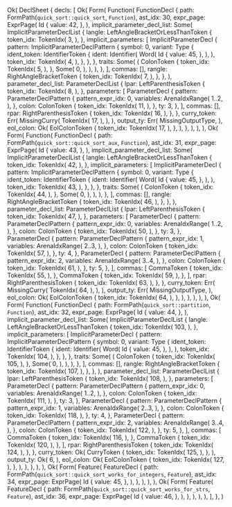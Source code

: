 Ok(
    DeclSheet {
        decls: [
            Ok(
                Form(
                    Function(
                        FunctionDecl {
                            path: FormPath(`quick_sort::quick_sort`, `Function`),
                            ast_idx: 30,
                            expr_page: ExprPage(
                                Id {
                                    value: 42,
                                },
                            ),
                            implicit_parameter_decl_list: Some(
                                ImplicitParameterDeclList {
                                    langle: LeftAngleBracketOrLessThanToken {
                                        token_idx: TokenIdx(
                                            3,
                                        ),
                                    },
                                    implicit_parameters: [
                                        ImplicitParameterDecl {
                                            pattern: ImplicitParameterDeclPattern {
                                                symbol: 0,
                                                variant: Type {
                                                    ident_token: IdentifierToken {
                                                        ident: Identifier(
                                                            Word(
                                                                Id {
                                                                    value: 45,
                                                                },
                                                            ),
                                                        ),
                                                        token_idx: TokenIdx(
                                                            4,
                                                        ),
                                                    },
                                                },
                                            },
                                            traits: Some(
                                                (
                                                    ColonToken {
                                                        token_idx: TokenIdx(
                                                            5,
                                                        ),
                                                    },
                                                    Some(
                                                        0,
                                                    ),
                                                ),
                                            ),
                                        },
                                    ],
                                    commas: [],
                                    rangle: RightAngleBracketToken {
                                        token_idx: TokenIdx(
                                            7,
                                        ),
                                    },
                                },
                            ),
                            parameter_decl_list: ParameterDeclList {
                                lpar: LeftParenthesisToken {
                                    token_idx: TokenIdx(
                                        8,
                                    ),
                                },
                                parameters: [
                                    ParameterDecl {
                                        pattern: ParameterDeclPattern {
                                            pattern_expr_idx: 0,
                                            variables: ArenaIdxRange(
                                                1..2,
                                            ),
                                        },
                                        colon: ColonToken {
                                            token_idx: TokenIdx(
                                                11,
                                            ),
                                        },
                                        ty: 3,
                                    },
                                ],
                                commas: [],
                                rpar: RightParenthesisToken {
                                    token_idx: TokenIdx(
                                        16,
                                    ),
                                },
                            },
                            curry_token: Err(
                                MissingCurry(
                                    TokenIdx(
                                        17,
                                    ),
                                ),
                            ),
                            output_ty: Err(
                                MissingOutputType,
                            ),
                            eol_colon: Ok(
                                EolColonToken {
                                    token_idx: TokenIdx(
                                        17,
                                    ),
                                },
                            ),
                        },
                    ),
                ),
            ),
            Ok(
                Form(
                    Function(
                        FunctionDecl {
                            path: FormPath(`quick_sort::quick_sort_aux`, `Function`),
                            ast_idx: 31,
                            expr_page: ExprPage(
                                Id {
                                    value: 43,
                                },
                            ),
                            implicit_parameter_decl_list: Some(
                                ImplicitParameterDeclList {
                                    langle: LeftAngleBracketOrLessThanToken {
                                        token_idx: TokenIdx(
                                            42,
                                        ),
                                    },
                                    implicit_parameters: [
                                        ImplicitParameterDecl {
                                            pattern: ImplicitParameterDeclPattern {
                                                symbol: 0,
                                                variant: Type {
                                                    ident_token: IdentifierToken {
                                                        ident: Identifier(
                                                            Word(
                                                                Id {
                                                                    value: 45,
                                                                },
                                                            ),
                                                        ),
                                                        token_idx: TokenIdx(
                                                            43,
                                                        ),
                                                    },
                                                },
                                            },
                                            traits: Some(
                                                (
                                                    ColonToken {
                                                        token_idx: TokenIdx(
                                                            44,
                                                        ),
                                                    },
                                                    Some(
                                                        0,
                                                    ),
                                                ),
                                            ),
                                        },
                                    ],
                                    commas: [],
                                    rangle: RightAngleBracketToken {
                                        token_idx: TokenIdx(
                                            46,
                                        ),
                                    },
                                },
                            ),
                            parameter_decl_list: ParameterDeclList {
                                lpar: LeftParenthesisToken {
                                    token_idx: TokenIdx(
                                        47,
                                    ),
                                },
                                parameters: [
                                    ParameterDecl {
                                        pattern: ParameterDeclPattern {
                                            pattern_expr_idx: 0,
                                            variables: ArenaIdxRange(
                                                1..2,
                                            ),
                                        },
                                        colon: ColonToken {
                                            token_idx: TokenIdx(
                                                50,
                                            ),
                                        },
                                        ty: 3,
                                    },
                                    ParameterDecl {
                                        pattern: ParameterDeclPattern {
                                            pattern_expr_idx: 1,
                                            variables: ArenaIdxRange(
                                                2..3,
                                            ),
                                        },
                                        colon: ColonToken {
                                            token_idx: TokenIdx(
                                                57,
                                            ),
                                        },
                                        ty: 4,
                                    },
                                    ParameterDecl {
                                        pattern: ParameterDeclPattern {
                                            pattern_expr_idx: 2,
                                            variables: ArenaIdxRange(
                                                3..4,
                                            ),
                                        },
                                        colon: ColonToken {
                                            token_idx: TokenIdx(
                                                61,
                                            ),
                                        },
                                        ty: 5,
                                    },
                                ],
                                commas: [
                                    CommaToken {
                                        token_idx: TokenIdx(
                                            55,
                                        ),
                                    },
                                    CommaToken {
                                        token_idx: TokenIdx(
                                            59,
                                        ),
                                    },
                                ],
                                rpar: RightParenthesisToken {
                                    token_idx: TokenIdx(
                                        63,
                                    ),
                                },
                            },
                            curry_token: Err(
                                MissingCurry(
                                    TokenIdx(
                                        64,
                                    ),
                                ),
                            ),
                            output_ty: Err(
                                MissingOutputType,
                            ),
                            eol_colon: Ok(
                                EolColonToken {
                                    token_idx: TokenIdx(
                                        64,
                                    ),
                                },
                            ),
                        },
                    ),
                ),
            ),
            Ok(
                Form(
                    Function(
                        FunctionDecl {
                            path: FormPath(`quick_sort::partition`, `Function`),
                            ast_idx: 32,
                            expr_page: ExprPage(
                                Id {
                                    value: 44,
                                },
                            ),
                            implicit_parameter_decl_list: Some(
                                ImplicitParameterDeclList {
                                    langle: LeftAngleBracketOrLessThanToken {
                                        token_idx: TokenIdx(
                                            103,
                                        ),
                                    },
                                    implicit_parameters: [
                                        ImplicitParameterDecl {
                                            pattern: ImplicitParameterDeclPattern {
                                                symbol: 0,
                                                variant: Type {
                                                    ident_token: IdentifierToken {
                                                        ident: Identifier(
                                                            Word(
                                                                Id {
                                                                    value: 45,
                                                                },
                                                            ),
                                                        ),
                                                        token_idx: TokenIdx(
                                                            104,
                                                        ),
                                                    },
                                                },
                                            },
                                            traits: Some(
                                                (
                                                    ColonToken {
                                                        token_idx: TokenIdx(
                                                            105,
                                                        ),
                                                    },
                                                    Some(
                                                        0,
                                                    ),
                                                ),
                                            ),
                                        },
                                    ],
                                    commas: [],
                                    rangle: RightAngleBracketToken {
                                        token_idx: TokenIdx(
                                            107,
                                        ),
                                    },
                                },
                            ),
                            parameter_decl_list: ParameterDeclList {
                                lpar: LeftParenthesisToken {
                                    token_idx: TokenIdx(
                                        108,
                                    ),
                                },
                                parameters: [
                                    ParameterDecl {
                                        pattern: ParameterDeclPattern {
                                            pattern_expr_idx: 0,
                                            variables: ArenaIdxRange(
                                                1..2,
                                            ),
                                        },
                                        colon: ColonToken {
                                            token_idx: TokenIdx(
                                                111,
                                            ),
                                        },
                                        ty: 3,
                                    },
                                    ParameterDecl {
                                        pattern: ParameterDeclPattern {
                                            pattern_expr_idx: 1,
                                            variables: ArenaIdxRange(
                                                2..3,
                                            ),
                                        },
                                        colon: ColonToken {
                                            token_idx: TokenIdx(
                                                118,
                                            ),
                                        },
                                        ty: 4,
                                    },
                                    ParameterDecl {
                                        pattern: ParameterDeclPattern {
                                            pattern_expr_idx: 2,
                                            variables: ArenaIdxRange(
                                                3..4,
                                            ),
                                        },
                                        colon: ColonToken {
                                            token_idx: TokenIdx(
                                                122,
                                            ),
                                        },
                                        ty: 5,
                                    },
                                ],
                                commas: [
                                    CommaToken {
                                        token_idx: TokenIdx(
                                            116,
                                        ),
                                    },
                                    CommaToken {
                                        token_idx: TokenIdx(
                                            120,
                                        ),
                                    },
                                ],
                                rpar: RightParenthesisToken {
                                    token_idx: TokenIdx(
                                        124,
                                    ),
                                },
                            },
                            curry_token: Ok(
                                CurryToken {
                                    token_idx: TokenIdx(
                                        125,
                                    ),
                                },
                            ),
                            output_ty: Ok(
                                6,
                            ),
                            eol_colon: Ok(
                                EolColonToken {
                                    token_idx: TokenIdx(
                                        127,
                                    ),
                                },
                            ),
                        },
                    ),
                ),
            ),
            Ok(
                Form(
                    Feature(
                        FeatureDecl {
                            path: FormPath(`quick_sort::quick_sort_works_for_integers`, `Feature`),
                            ast_idx: 34,
                            expr_page: ExprPage(
                                Id {
                                    value: 45,
                                },
                            ),
                        },
                    ),
                ),
            ),
            Ok(
                Form(
                    Feature(
                        FeatureDecl {
                            path: FormPath(`quick_sort::quick_sort_works_for_strs`, `Feature`),
                            ast_idx: 36,
                            expr_page: ExprPage(
                                Id {
                                    value: 46,
                                },
                            ),
                        },
                    ),
                ),
            ),
        ],
    },
)